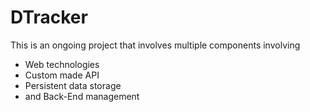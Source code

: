 # DTracker

This is an ongoing project that involves multiple components involving 
- Web technologies
- Custom made API
- Persistent data storage
- and Back-End management

